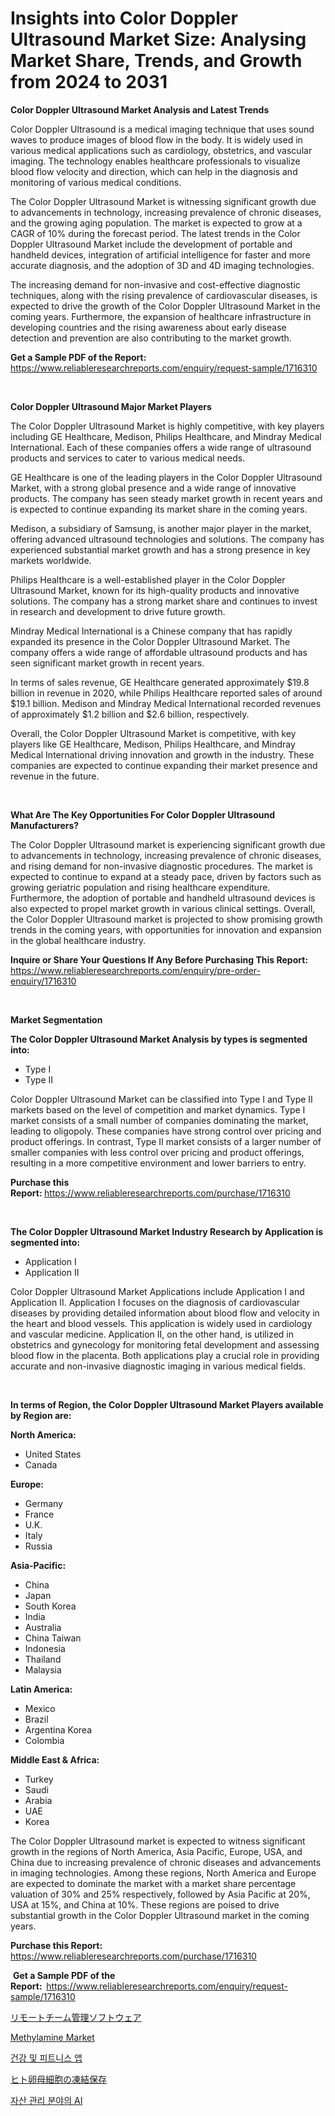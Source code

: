 <p><h1>Insights into Color Doppler Ultrasound Market Size: Analysing Market Share, Trends, and Growth from 2024 to 2031</h1></p><p><strong>Color Doppler Ultrasound Market Analysis and Latest Trends</strong></p>
<p><p>Color Doppler Ultrasound is a medical imaging technique that uses sound waves to produce images of blood flow in the body. It is widely used in various medical applications such as cardiology, obstetrics, and vascular imaging. The technology enables healthcare professionals to visualize blood flow velocity and direction, which can help in the diagnosis and monitoring of various medical conditions.</p><p>The Color Doppler Ultrasound Market is witnessing significant growth due to advancements in technology, increasing prevalence of chronic diseases, and the growing aging population. The market is expected to grow at a CAGR of 10% during the forecast period. The latest trends in the Color Doppler Ultrasound Market include the development of portable and handheld devices, integration of artificial intelligence for faster and more accurate diagnosis, and the adoption of 3D and 4D imaging technologies.</p><p>The increasing demand for non-invasive and cost-effective diagnostic techniques, along with the rising prevalence of cardiovascular diseases, is expected to drive the growth of the Color Doppler Ultrasound Market in the coming years. Furthermore, the expansion of healthcare infrastructure in developing countries and the rising awareness about early disease detection and prevention are also contributing to the market growth.</p></p>
<p><strong>Get a Sample PDF of the Report:&nbsp;</strong> <a href="https://www.reliableresearchreports.com/enquiry/request-sample/1716310">https://www.reliableresearchreports.com/enquiry/request-sample/1716310</a></p>
<p>&nbsp;</p>
<p><strong>Color Doppler Ultrasound Major Market Players</strong></p>
<p><p>The Color Doppler Ultrasound Market is highly competitive, with key players including GE Healthcare, Medison, Philips Healthcare, and Mindray Medical International. Each of these companies offers a wide range of ultrasound products and services to cater to various medical needs.</p><p>GE Healthcare is one of the leading players in the Color Doppler Ultrasound Market, with a strong global presence and a wide range of innovative products. The company has seen steady market growth in recent years and is expected to continue expanding its market share in the coming years.</p><p>Medison, a subsidiary of Samsung, is another major player in the market, offering advanced ultrasound technologies and solutions. The company has experienced substantial market growth and has a strong presence in key markets worldwide.</p><p>Philips Healthcare is a well-established player in the Color Doppler Ultrasound Market, known for its high-quality products and innovative solutions. The company has a strong market share and continues to invest in research and development to drive future growth.</p><p>Mindray Medical International is a Chinese company that has rapidly expanded its presence in the Color Doppler Ultrasound Market. The company offers a wide range of affordable ultrasound products and has seen significant market growth in recent years.</p><p>In terms of sales revenue, GE Healthcare generated approximately $19.8 billion in revenue in 2020, while Philips Healthcare reported sales of around $19.1 billion. Medison and Mindray Medical International recorded revenues of approximately $1.2 billion and $2.6 billion, respectively.</p><p>Overall, the Color Doppler Ultrasound Market is competitive, with key players like GE Healthcare, Medison, Philips Healthcare, and Mindray Medical International driving innovation and growth in the industry. These companies are expected to continue expanding their market presence and revenue in the future.</p></p>
<p>&nbsp;</p>
<p><strong>What Are The Key Opportunities For Color Doppler Ultrasound Manufacturers?</strong></p>
<p><p>The Color Doppler Ultrasound market is experiencing significant growth due to advancements in technology, increasing prevalence of chronic diseases, and rising demand for non-invasive diagnostic procedures. The market is expected to continue to expand at a steady pace, driven by factors such as growing geriatric population and rising healthcare expenditure. Furthermore, the adoption of portable and handheld ultrasound devices is also expected to propel market growth in various clinical settings. Overall, the Color Doppler Ultrasound market is projected to show promising growth trends in the coming years, with opportunities for innovation and expansion in the global healthcare industry.</p></p>
<p><strong>Inquire or Share Your Questions If Any Before Purchasing This Report:</strong> <a href="https://www.reliableresearchreports.com/enquiry/pre-order-enquiry/1716310">https://www.reliableresearchreports.com/enquiry/pre-order-enquiry/1716310</a></p>
<p>&nbsp;</p>
<p><strong>Market Segmentation</strong></p>
<p><strong>The Color Doppler Ultrasound Market Analysis by types is segmented into:</strong></p>
<p><ul><li>Type I</li><li>Type II</li></ul></p>
<p><p>Color Doppler Ultrasound Market can be classified into Type I and Type II markets based on the level of competition and market dynamics. Type I market consists of a small number of companies dominating the market, leading to oligopoly. These companies have strong control over pricing and product offerings. In contrast, Type II market consists of a larger number of smaller companies with less control over pricing and product offerings, resulting in a more competitive environment and lower barriers to entry.</p></p>
<p><strong>Purchase this Report:&nbsp;</strong><a href="https://www.reliableresearchreports.com/purchase/1716310">https://www.reliableresearchreports.com/purchase/1716310</a></p>
<p>&nbsp;</p>
<p><strong>The Color Doppler Ultrasound Market Industry Research by Application is segmented into:</strong></p>
<p><ul><li>Application I</li><li>Application II</li></ul></p>
<p><p>Color Doppler Ultrasound Market Applications include Application I and Application II. Application I focuses on the diagnosis of cardiovascular diseases by providing detailed information about blood flow and velocity in the heart and blood vessels. This application is widely used in cardiology and vascular medicine. Application II, on the other hand, is utilized in obstetrics and gynecology for monitoring fetal development and assessing blood flow in the placenta. Both applications play a crucial role in providing accurate and non-invasive diagnostic imaging in various medical fields.</p></p>
<p>&nbsp;</p>
<p><strong>In terms of Region, the Color Doppler Ultrasound Market Players available by Region are:</strong></p>
<p>
    <p> <strong> North America: </strong>
        <ul>
            <li>United States</li>
            <li>Canada</li>
        </ul>
        </p> 
    <p> <strong> Europe: </strong>
        <ul>
            <li>Germany</li>
            <li>France</li>
            <li>U.K.</li>
            <li>Italy</li>
            <li>Russia</li>
        </ul>
        </p> 
    <p> <strong> Asia-Pacific: </strong>
        <ul>
            <li>China</li>
            <li>Japan</li>
            <li>South Korea</li>
            <li>India</li>
            <li>Australia</li>
            <li>China Taiwan</li>
            <li>Indonesia</li>
            <li>Thailand</li>
            <li>Malaysia</li>
        </ul>
        </p> 
    <p> <strong> Latin America: </strong>
        <ul>
            <li>Mexico</li>
            <li>Brazil</li>
            <li>Argentina Korea</li>
            <li>Colombia</li>
        </ul>
        </p> 
    <p> <strong> Middle East & Africa: </strong>
        <ul>
            <li>Turkey</li>
            <li>Saudi</li>
            <li>Arabia</li>
            <li>UAE</li>
            <li>Korea</li>
        </ul>
    </p>
    </p>
<p><p>The Color Doppler Ultrasound market is expected to witness significant growth in the regions of North America, Asia Pacific, Europe, USA, and China due to increasing prevalence of chronic diseases and advancements in imaging technologies. Among these regions, North America and Europe are expected to dominate the market with a market share percentage valuation of 30% and 25% respectively, followed by Asia Pacific at 20%, USA at 15%, and China at 10%. These regions are poised to drive substantial growth in the Color Doppler Ultrasound market in the coming years.</p></p>
<p><strong>Purchase this Report: </strong><a href="https://www.reliableresearchreports.com/purchase/1716310">https://www.reliableresearchreports.com/purchase/1716310</a></p>
<p>&nbsp;<strong>Get a Sample PDF of the Report:&nbsp;&nbsp;</strong><a href="https://www.reliableresearchreports.com/enquiry/request-sample/1716310">https://www.reliableresearchreports.com/enquiry/request-sample/1716310</a></p>
<p><strong></strong></p>
<p><p><a href="https://medium.com/@dioncollins8227/%E3%83%AA%E3%83%A2%E3%83%BC%E3%83%88%E3%83%81%E3%83%BC%E3%83%A0%E7%AE%A1%E7%90%86%E3%82%BD%E3%83%95%E3%83%88%E3%82%A6%E3%82%A7%E3%82%A2%E5%B8%82%E5%A0%B4%E3%81%AE%E5%B1%95%E6%9C%9B-%E6%A5%AD%E7%95%8C%E6%A6%82%E8%A6%81%E3%81%A8%E4%BA%88%E6%B8%AC-2024%E5%B9%B4%E3%81%8B%E3%82%892031%E5%B9%B4-1421937dd73a">リモートチーム管理ソフトウェア</a></p><p><a href="https://view.publitas.com/reportprime-1/methylamine-market-size-focuses-on-market-dynamics-in-depth-analysis-and-future-projections-of-its-market-forecasted-for-period-from-2024-to-2031/">Methylamine Market</a></p><p><a href="https://medium.com/@elliottlenningoip9vprgu3v/%EA%B1%B4%EA%B0%95-%EB%B0%8F-%ED%94%BC%ED%8A%B8%EB%8B%88%EC%8A%A4-%EC%95%B1-%EC%8B%9C%EC%9E%A5-%EC%9D%B8%EC%82%AC%EC%9D%B4%ED%8A%B8-%EC%8B%9C%EC%9E%A5-%EB%8F%99%ED%96%A5-%EC%84%B1%EC%9E%A5-2024%EB%85%84%EB%B6%80%ED%84%B0-2031%EB%85%84%EA%B9%8C%EC%A7%80-%EC%98%88%EC%83%81%EB%90%A8-a7373ed5a783">건강 및 피트니스 앱</a></p><p><a href="https://medium.com/@dioncollins8227/%E4%BA%BA%E9%96%93%E3%81%AE%E5%8D%B5%E6%AF%8D%E7%B4%B0%E8%83%9E%E3%81%AE%E5%87%8D%E7%B5%90%E4%BF%9D%E5%AD%98%E5%B8%82%E5%A0%B4-%E5%B8%82%E5%A0%B4%E3%82%B7%E3%82%A7%E3%82%A2-%E5%B8%82%E5%A0%B4%E3%83%88%E3%83%AC%E3%83%B3%E3%83%89-%E5%B0%86%E6%9D%A5%E3%81%AE%E6%88%90%E9%95%B7%E3%82%92%E6%8E%A2%E3%82%8B-d7990d3e9f99">ヒト卵母細胞の凍結保存</a></p><p><a href="https://medium.com/@elliottlenningoip9vprgu3v/ai%EA%B0%80-%EC%9E%90%EC%82%B0-%EA%B4%80%EB%A6%AC-%EC%8B%9C%EC%9E%A5%EC%97%90%EC%84%9C-%EC%8B%9C%EC%9E%A5-%EC%A0%90%EC%9C%A0%EC%9C%A8-%EC%8B%9C%EC%9E%A5-%EB%8F%99%ED%96%A5-%EB%B0%8F-%EC%8B%9C%EC%9E%A5-%EC%84%B1%EC%9E%A5%EC%97%90-%EB%8C%80%ED%95%9C-%EC%A0%95%EB%B3%B4%EB%A5%BC-%EC%A0%9C%EA%B3%B5%ED%95%A9%EB%8B%88%EB%8B%A4-9d69d0f5a37b">자산 관리 분야의 AI</a></p></p>